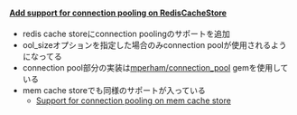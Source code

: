 #### [Add support for connection pooling on RedisCacheStore](https://github.com/rails/rails/pull/31866)

* redis cache storeにconnection poolingのサポートを追加
* ool_sizeオプションを指定した場合のみconnection poolが使用されるようになってる
* connection pool部分の実装は[mperham/connection\_pool](https://github.com/mperham/connection_pool) gemを使用している
* mem cache storeでも同様のサポートが入っている
  * [Support for connection pooling on mem cache store](https://github.com/rails/rails/commit/4ac143d1937e8d6f33162863a17c1b1db57687c1)
